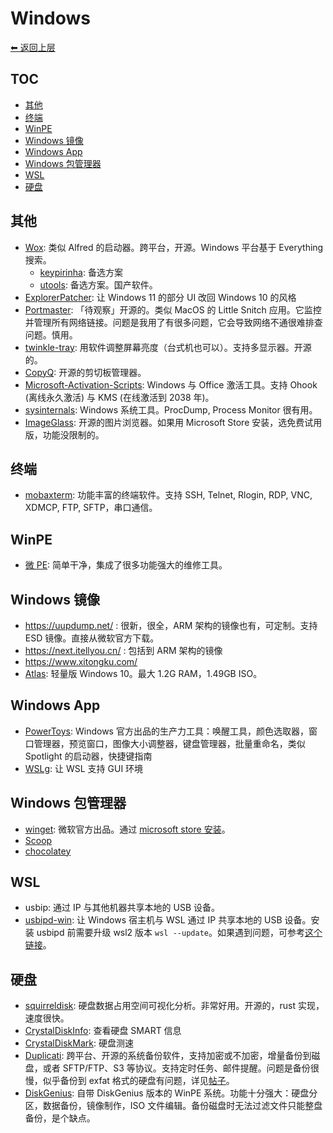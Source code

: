 # Windows

[⬅︎ 返回上层](../#windows-app)

## TOC

<!-- MarkdownTOC GFM -->

- [其他](#其他)
- [终端](#终端)
- [WinPE](#winpe)
- [Windows 镜像](#windows-镜像)
- [Windows App](#windows-app)
- [Windows 包管理器](#windows-包管理器)
- [WSL](#wsl)
- [硬盘](#硬盘)

<!-- /MarkdownTOC -->

## 其他

- [Wox](https://github.com/Wox-launcher/Wox): 类似 Alfred 的启动器。跨平台，开源。Windows 平台基于 Everything 搜索。
  - [keypirinha](https://keypirinha.com/): 备选方案
  - [utools](https://www.u.tools/): 备选方案。国产软件。
- [ExplorerPatcher](https://github.com/valinet/ExplorerPatcher): 让 Windows 11 的部分 UI 改回 Windows 10 的风格
- [Portmaster](https://safing.io/): 「待观察」开源的。类似 MacOS 的 Little Snitch 应用。它监控并管理所有网络链接。问题是我用了有很多问题，它会导致网络不通很难排查问题。慎用。
- [twinkle-tray](https://github.com/xanderfrangos/twinkle-tray): 用软件调整屏幕亮度（台式机也可以）。支持多显示器。开源的。
- [CopyQ](https://github.com/hluk/CopyQ): 开源的剪切板管理器。
- [Microsoft-Activation-Scripts](https://github.com/massgravel/Microsoft-Activation-Scripts): Windows 与 Office 激活工具。支持 Ohook (离线永久激活) 与 KMS (在线激活到 2038 年)。
- [sysinternals](https://learn.microsoft.com/en-us/sysinternals/): Windows 系统工具。ProcDump, Process Monitor 很有用。
- [ImageGlass](https://imageglass.org/): 开源的图片浏览器。如果用 Microsoft Store 安装，选免费试用版，功能没限制的。

## 终端

- [mobaxterm](https://mobaxterm.mobatek.net/): 功能丰富的终端软件。支持 SSH, Telnet, Rlogin, RDP, VNC, XDMCP, FTP, SFTP，串口通信。 

## WinPE

- [微 PE](https://www.wepe.com.cn/): 简单干净，集成了很多功能强大的维修工具。

## Windows 镜像

- https://uupdump.net/ : 很新，很全，ARM 架构的镜像也有，可定制。支持 ESD 镜像。直接从微软官方下载。
- https://next.itellyou.cn/ : 包括到 ARM 架构的镜像
- https://www.xitongku.com/
- [Atlas](https://github.com/Atlas-OS/Atlas): 轻量版 Windows 10。最大 1.2G RAM，1.49GB ISO。

## Windows App

- [PowerToys](https://github.com/microsoft/PowerToys): Windows 官方出品的生产力工具：唤醒工具，颜色选取器，窗口管理器，预览窗口，图像大小调整器，键盘管理器，批量重命名，类似 Spotlight 的启动器，快捷键指南
- [WSLg](https://github.com/microsoft/wslg): 让 WSL 支持 GUI 环境

## Windows 包管理器

- [winget](https://github.com/microsoft/winget-cli): 微软官方出品。通过 [microsoft store 安装](https://apps.microsoft.com/detail/9NBLGGH4NNS1)。
- [Scoop](https://scoop.sh/)
- [chocolatey](https://chocolatey.org/)

## WSL

- usbip: 通过 IP 与其他机器共享本地的 USB 设备。
- [usbipd-win](https://github.com/dorssel/usbipd-win): 让 Windows 宿主机与 WSL 通过 IP 共享本地的 USB 设备。安装 usbipd 前需要升级 wsl2 版本 `wsl --update`。如果遇到问题，可参考[这个链接](https://github.com/adoyle-h/my-development-tools/discussions/8)。

## 硬盘

- [squirreldisk](https://github.com/adileo/squirreldisk): 硬盘数据占用空间可视化分析。非常好用。开源的，rust 实现，速度很快。
- [CrystalDiskInfo](https://sourceforge.net/projects/crystaldiskinfo/): 查看硬盘 SMART 信息
- [CrystalDiskMark](https://sourceforge.net/projects/crystaldiskmark/): 硬盘测速
- [Duplicati](https://github.com/duplicati/duplicati): 跨平台、开源的系统备份软件，支持加密或不加密，增量备份到磁盘，或者 SFTP/FTP、S3 等协议。支持定时任务、邮件提醒。问题是备份很慢，似乎备份到 exfat 格式的硬盘有问题，详见[帖子](https://forum.duplicacy.com/t/local-backup-extremely-slow/6184)。
- [DiskGenius](https://www.diskgenius.cn/): 自带 DiskGenius 版本的 WinPE 系统。功能十分强大：硬盘分区，数据备份，镜像制作，ISO 文件编辑。备份磁盘时无法过滤文件只能整盘备份，是个缺点。
